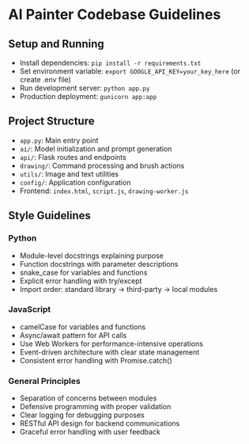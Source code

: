 # AI Painter Codebase Guidelines

## Setup and Running
- Install dependencies: `pip install -r requirements.txt`
- Set environment variable: `export GOOGLE_API_KEY=your_key_here` (or create .env file)
- Run development server: `python app.py`
- Production deployment: `gunicorn app:app`

## Project Structure
- `app.py`: Main entry point
- `ai/`: Model initialization and prompt generation
- `api/`: Flask routes and endpoints
- `drawing/`: Command processing and brush actions
- `utils/`: Image and text utilities
- `config/`: Application configuration
- Frontend: `index.html`, `script.js`, `drawing-worker.js`

## Style Guidelines

### Python
- Module-level docstrings explaining purpose
- Function docstrings with parameter descriptions
- snake_case for variables and functions
- Explicit error handling with try/except
- Import order: standard library → third-party → local modules

### JavaScript
- camelCase for variables and functions
- Async/await pattern for API calls
- Use Web Workers for performance-intensive operations
- Event-driven architecture with clear state management
- Consistent error handling with Promise.catch()

### General Principles
- Separation of concerns between modules
- Defensive programming with proper validation
- Clear logging for debugging purposes
- RESTful API design for backend communications
- Graceful error handling with user feedback